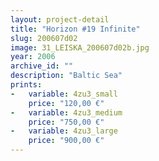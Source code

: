 ```yaml
---
layout: project-detail
title: "Horizon #19 Infinite"
slug: 200607d02
image: 31_LEISKA_200607d02b.jpg
year: 2006
archive_id: ""
description: "Baltic Sea"
prints: 
-   variable: 4zu3_small
    price: "120,00 €"
-   variable: 4zu3_medium
    price: "750,00 €"
-   variable: 4zu3_large
    price: "900,00 €"
---
```

